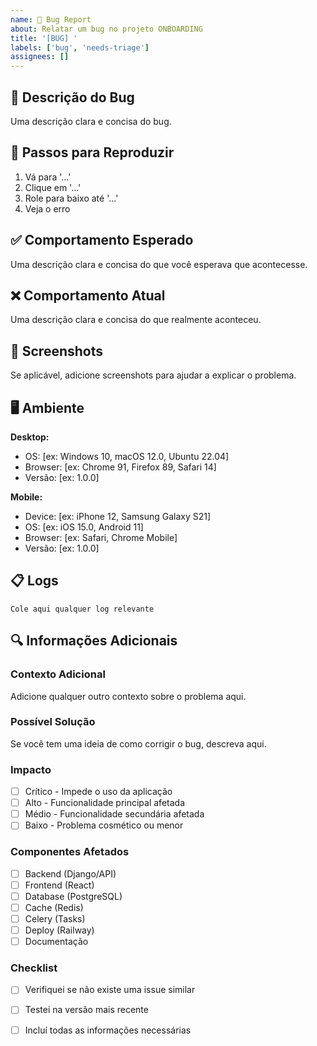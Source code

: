 ```yaml
---
name: 🐛 Bug Report
about: Relatar um bug no projeto ONBOARDING
title: '[BUG] '
labels: ['bug', 'needs-triage']
assignees: []
---
```


## 🐛 Descrição do Bug

Uma descrição clara e concisa do bug.

## 🔄 Passos para Reproduzir

1. Vá para '...'
2. Clique em '...'
3. Role para baixo até '...'
4. Veja o erro

## ✅ Comportamento Esperado

Uma descrição clara e concisa do que você esperava que acontecesse.

## ❌ Comportamento Atual

Uma descrição clara e concisa do que realmente aconteceu.

## 📸 Screenshots

Se aplicável, adicione screenshots para ajudar a explicar o problema.

## 🖥️ Ambiente

**Desktop:**
- OS: [ex: Windows 10, macOS 12.0, Ubuntu 22.04]
- Browser: [ex: Chrome 91, Firefox 89, Safari 14]
- Versão: [ex: 1.0.0]

**Mobile:**
- Device: [ex: iPhone 12, Samsung Galaxy S21]
- OS: [ex: iOS 15.0, Android 11]
- Browser: [ex: Safari, Chrome Mobile]
- Versão: [ex: 1.0.0]

## 📋 Logs

```
Cole aqui qualquer log relevante
```

## 🔍 Informações Adicionais

### Contexto Adicional
Adicione qualquer outro contexto sobre o problema aqui.

### Possível Solução
Se você tem uma ideia de como corrigir o bug, descreva aqui.

### Impacto
- [ ] Crítico - Impede o uso da aplicação
- [ ] Alto - Funcionalidade principal afetada
- [ ] Médio - Funcionalidade secundária afetada
- [ ] Baixo - Problema cosmético ou menor

### Componentes Afetados
- [ ] Backend (Django/API)
- [ ] Frontend (React)
- [ ] Database (PostgreSQL)
- [ ] Cache (Redis)
- [ ] Celery (Tasks)
- [ ] Deploy (Railway)
- [ ] Documentação

### Checklist
- [ ] Verifiquei se não existe uma issue similar
- [ ] Testei na versão mais recente
- [ ] Incluí todas as informações necessárias

